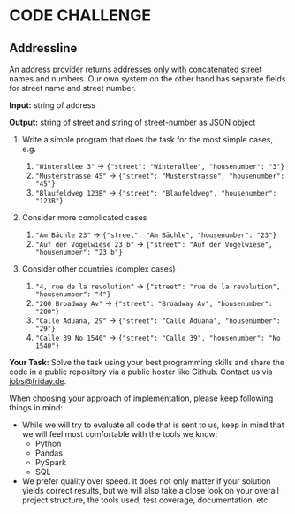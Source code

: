 # CODE CHALLENGE

## Addressline

An address provider returns addresses only with concatenated street names and numbers. Our own system on the other hand has separate fields for street name and street number.

**Input:** string of address

**Output:** string of street and string of street-number as JSON object

1. Write a simple program that does the task for the most simple cases, e.g.
   1. `"Winterallee 3"` -> `{"street": "Winterallee", "housenumber": "3"}`
   1. `"Musterstrasse 45"` -> `{"street": "Musterstrasse", "housenumber": "45"}`
   1. `"Blaufeldweg 123B"` -> `{"street": "Blaufeldweg", "housenumber": "123B"}`

2. Consider more complicated cases
   1. `"Am Bächle 23"` -> `{"street": "Am Bächle", "housenumber": "23"}`
   1. `"Auf der Vogelwiese 23 b"` -> `{"street": "Auf der Vogelwiese", "housenumber": "23 b"}`

3. Consider other countries (complex cases)
   1. `"4, rue de la revolution"` -> `{"street": "rue de la revolution", "housenumber": "4"}`
   1. `"200 Broadway Av"` -> `{"street": "Broadway Av", "housenumber": "200"}`
   1. `"Calle Aduana, 29"` -> `{"street": "Calle Aduana", "housenumber": "29"}`
   1. `"Calle 39 No 1540"` -> `{"street": "Calle 39", "housenumber": "No 1540"}`

**Your Task:**
Solve the task using your best programming skills and share the code in a public repository via a public hoster like Github. Contact us via jobs@friday.de.

When choosing your approach of implementation, please keep following things in mind:

* While we will try to evaluate all code that is sent to us, keep in mind that we will feel most comfortable with the tools we know:
    * Python
    * Pandas
    * PySpark
    * SQL
* We prefer quality over speed. It does not only matter if your solution yields correct results, but we will also take a close look on your overall project structure, the tools used, test coverage, documentation, etc.